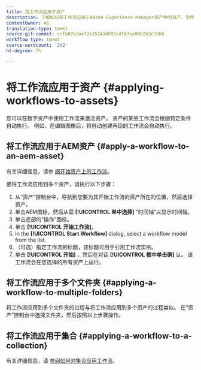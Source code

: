 ```yaml
---
title: 将工作流应用于资产
description: 了解如何将工作流应用于Adobe Experience Manager资产中的资产、文件夹和收藏集。
contentOwner: AG
translation-type: tm+mt
source-git-commit: ccfb07b3aef2e357434993cdf87ea9962b3c3566
workflow-type: tm+mt
source-wordcount: '242'
ht-degree: 7%

---
```



# 将工作流应用于资产 {#applying-workflows-to-assets}

您可以在数字资产中使用工作流来激活资产。 资产的某些工作流会根据特定条件自动执行。 例如，在编辑图像后，将自动创建再现的工作流会自动执行。

## 将工作流应用于AEM资产 {#apply-a-workflow-to-an-aem-asset}

有关详细信息，请参 [阅开始资产上的工作流](/help/assets/manage-digital-assets.md#starting-a-workflow-on-an-asset)。

要将工作流应用到多个资产，请执行以下步骤：

1. 从“资产”控制台中，导航到您要为其开始工作流的资产所在的位置，然后选择资产。
1. 单击AEM图标，然后从菜 **[!UICONTROL 单中选择]** “时间轴”以显示时间轴。
1. 单击底部的“操作”图标。
1. 单击 **[!UICONTROL 开始工作流]**。
1. In the **[!UICONTROL Start Workflow]** dialog, select a workflow model from the list.
1. （可选）指定工作流的标题，该标题可用于引用工作流实例。
1. 单击 **[!UICONTROL 开始]** ，然后在对话 **[!UICONTROL 框中单击确]** 认。 该工作流会在您选择的所有资产上运行。

## 将工作流应用于多个文件夹 {#applying-a-workflow-to-multiple-folders}

将工作流应用到多个文件夹的过程与将工作流应用到多个资产的过程类似。 在“资产”控制台中选择文件夹，然后按照以上步骤操作。

## 将工作流应用于集合 {#applying-a-workflow-to-a-collection}

有关详细信息，请 [参阅如何对集合应用工作流](/help/assets/manage-collections.md#run-a-workflow-on-a-collection)。
